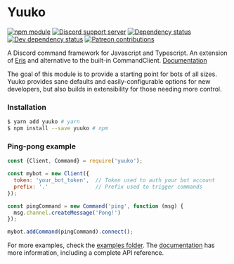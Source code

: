 # Yuuko

[![npm module](https://img.shields.io/npm/v/yuuko.svg)](https://www.npmjs.com/package/yuuko)
[![Discord support server](https://img.shields.io/discord/409839835503788033?color=7289DA&label=support%20server&logo=discord&logoColor=fff)](https://discord.gg/a2N2YCx)
[![Dependency status](https://img.shields.io/david/Geo1088/yuuko.svg)](https://david-dm.org/geo1088/yuuko)
[![Dev dependency status](https://david-dm.org/geo1088/yuuko/dev-status.svg)](https://david-dm.org/geo1088/yuuko?type=dev)
[![Patreon contributions](https://img.shields.io/endpoint.svg?logo=none&label=fund%20on%20Patreon&url=https://shieldsio-patreon.herokuapp.com/geo1088/pledges)](https://www.patreon.com/geo1088)

A Discord command framework for Javascript and Typescript. An extension of [Eris](https://github.com/abalabahaha/eris) and alternative to the built-in CommandClient. [Documentation](http://geo1088.me/yuuko)

The goal of this module is to provide a starting point for bots of all sizes. Yuuko provides sane defaults and easily-configurable options for new developers, but also builds in extensibility for those needing more control.

### Installation

```bash
$ yarn add yuuko # yarn
$ npm install --save yuuko # npm
```

### Ping-pong example

```js
const {Client, Command} = require('yuuko');

const mybot = new Client({
  token: 'your_bot_token',  // Token used to auth your bot account
  prefix: '.'               // Prefix used to trigger commands
});

const pingCommand = new Command('ping', function (msg) {
  msg.channel.createMessage('Pong!')
});

mybot.addCommand(pingCommand).connect();
```

For more examples, check the [examples folder](/examples). The [documentation](http://geo1088.me/yuuko) has more information, including a complete API reference.
